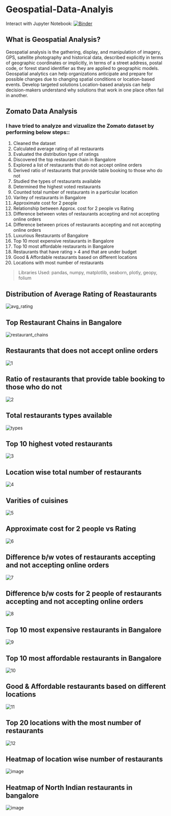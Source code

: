 # Geospatial-Data-Analyis

Interact with Jupyter Notebook:
[![Binder](https://mybinder.org/badge_logo.svg)](https://mybinder.org/v2/gh/trisha751/Geospatial-Data-Analyis/HEAD)

## What is Geospatial Analysis?
Geospatial analysis is the gathering, display, and manipulation of imagery, GPS, satellite photography and historical data, described explicitly in terms of geographic coordinates or implicitly, in terms of a street address, postal code, or forest stand identifier as they are applied to geographic models. Geospatial analytics can help organizations anticipate and prepare for possible changes due to changing spatial conditions or location-based events. Develop targeted solutions Location-based analysis can help decision-makers understand why solutions that work in one place often fail in another.



## Zomato Data Analysis

### I have tried to analyze and vizualize the Zomato dataset by performing below steps::
1. Cleaned the dataset
2. Calculated average rating of all restaurants
3. Evaluated the distribution type of ratings
4. Discovered the top restaurant chain in Bangalore
5. Explored a list of restaurants that do not accept online orders
6. Derived ratio of restaurants that provide table booking to those who do not
7. Studied the types of restaurants available
8. Determined the highest voted restaurants
9. Counted total number of restaurants in a particular location
10. Varitey of restaurants in Bangalore
11. Approximate cost for 2 people
12. Relationship between Approx. cost for 2 people vs Rating
13. Difference between votes of restaurants accepting and not accepting online orders
14. Difference between prices of restaurants accepting and not accepting online orders
15. Luxurious Restaurants of Bangalore
16. Top 10 most expensive restaurants in Bangalore
17. Top 10 most affordable restaurants in Bangalore
18. Restaurants that have rating > 4 and that are under budget
19. Good & Affordable restaurants based on different locations
20. Locations with most number of restaurants

> Libraries Used: pandas, numpy, matplotlib, seaborn, plotly, geopy, folium

## Distribution of Average Rating of Reastaurants
![avg_rating](https://user-images.githubusercontent.com/30564193/118870244-51be9280-b8b4-11eb-828d-0c2fab04b7d3.png)

## Top Restaurant Chains in Bangalore
![restaurant_chains](https://user-images.githubusercontent.com/30564193/118870730-df01e700-b8b4-11eb-9dd0-483ac4751d12.png)

## Restaurants that does not accept online orders
![1](https://user-images.githubusercontent.com/30564193/118871182-546db780-b8b5-11eb-91c2-86d9e3dc89c8.png)

## Ratio of restaurants that provide table booking to those who do not
![2](https://user-images.githubusercontent.com/30564193/118871568-b0384080-b8b5-11eb-9df1-6dd5b918b802.png)

## Total restaurants types available
![types](https://user-images.githubusercontent.com/30564193/118872041-29379800-b8b6-11eb-8c24-155946c99597.png)

## Top 10 highest voted restaurants
![3](https://user-images.githubusercontent.com/30564193/118872235-55ebaf80-b8b6-11eb-80b4-bdb84a61e66b.png)

## Location wise total number of restaurants
![4](https://user-images.githubusercontent.com/30564193/118872369-7d427c80-b8b6-11eb-8f96-ae1a2a0f6a0f.png)

## Varities of cuisines
![5](https://user-images.githubusercontent.com/30564193/118872476-9a774b00-b8b6-11eb-891a-5ec43cc98cd6.png)

## Approximate cost for 2 people vs Rating
![6](https://user-images.githubusercontent.com/30564193/118872695-d90d0580-b8b6-11eb-9a5e-41c2c47a5e6d.png)

## Difference b/w votes of restaurants accepting and not accepting online orders
![7](https://user-images.githubusercontent.com/30564193/118872784-f5a93d80-b8b6-11eb-9df8-5ee1e1435310.png)

## Difference b/w costs for 2 people of restaurants accepting and not accepting online orders
![8](https://user-images.githubusercontent.com/30564193/118872956-27220900-b8b7-11eb-96dd-ca5478a892f2.png)

## Top 10 most expensive restaurants in Bangalore
![9](https://user-images.githubusercontent.com/30564193/118873122-5d5f8880-b8b7-11eb-959e-545f7aa4a844.png)

## Top 10 most affordable restaurants in Bangalore
![10](https://user-images.githubusercontent.com/30564193/118873196-710aef00-b8b7-11eb-8444-3f08fc9708bd.png)

## Good & Affordable restaurants based on different locations
![11](https://user-images.githubusercontent.com/30564193/118873289-926bdb00-b8b7-11eb-9f60-cd163dd7ba93.png)

## Top 20 locations with the most number of restaurants
![12](https://user-images.githubusercontent.com/30564193/118873462-cba44b00-b8b7-11eb-94b9-211def6bab7b.png)

## Heatmap of location wise number of restaurants 
![image](https://user-images.githubusercontent.com/30564193/118873714-102fe680-b8b8-11eb-8b00-7713c004012e.png)

## Heatmap of North Indian restaurants in bangalore
![image](https://user-images.githubusercontent.com/30564193/118873862-3d7c9480-b8b8-11eb-8510-0a995265b570.png)





